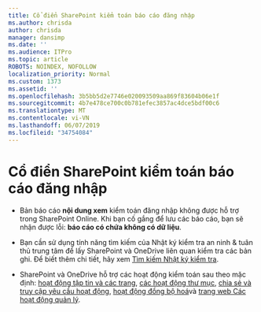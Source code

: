 ```yaml
---
title: Cổ điển SharePoint kiểm toán báo cáo đăng nhập
ms.author: chrisda
author: chrisda
manager: dansimp
ms.date: ''
ms.audience: ITPro
ms.topic: article
ROBOTS: NOINDEX, NOFOLLOW
localization_priority: Normal
ms.custom: 1373
ms.assetid: ''
ms.openlocfilehash: 3b5bb5d2e7746e020093509aa869f83604b06e1f
ms.sourcegitcommit: 4b7e478ce700c0b781efec3857ac4dce5bdf00c6
ms.translationtype: MT
ms.contentlocale: vi-VN
ms.lasthandoff: 06/07/2019
ms.locfileid: "34754084"
---
```

# <a name="classic-sharepoint-audit-log-reports"></a>Cổ điển SharePoint kiểm toán báo cáo đăng nhập

- Bản báo cáo **nội dung xem** kiểm toán đăng nhập không được hỗ trợ trong SharePoint Online. Khi bạn cố gắng để lưu các báo cáo, bạn sẽ nhận được lỗi: **báo cáo có chứa không có dữ liệu**.

- Bạn cần sử dụng tính năng tìm kiếm của Nhật ký kiểm tra an ninh & tuân thủ trung tâm để lấy SharePoint và OneDrive liên quan kiểm tra các bản ghi. Để biết thêm chi tiết, hãy xem [Tìm kiếm Nhật ký kiểm tra](https://docs.microsoft.com/office365/securitycompliance/search-the-audit-log-in-security-and-compliance#search-the-audit-log).

- SharePoint và OneDrive hỗ trợ các hoạt động kiểm toán sau theo mặc định: [hoạt động tập tin và các trang](https://docs.microsoft.com/office365/securitycompliance/search-the-audit-log-in-security-and-compliance#file-and-page-activities), [các hoạt động thư mục](https://docs.microsoft.com/office365/securitycompliance/search-the-audit-log-in-security-and-compliance#folder-activities), [chia sẻ và truy cập yêu cầu hoạt động](https://docs.microsoft.com/office365/securitycompliance/search-the-audit-log-in-security-and-compliance#sharing-and-access-request-activities), [hoạt động đồng bộ hoá](https://docs.microsoft.com/office365/securitycompliance/search-the-audit-log-in-security-and-compliance#synchronization-activities)và [trang web Các hoạt động quản lý](https://docs.microsoft.com/office365/securitycompliance/search-the-audit-log-in-security-and-compliance#site-administration-activities).

